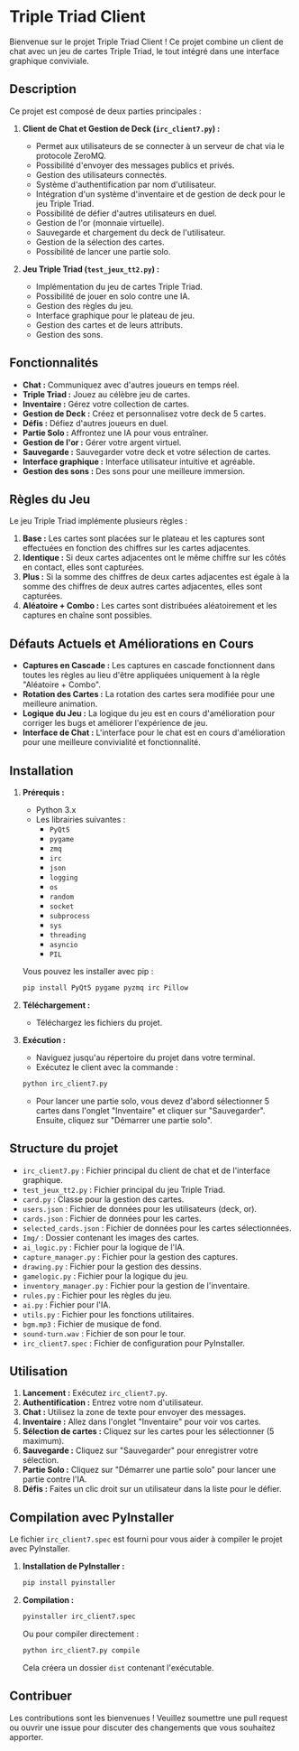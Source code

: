 # Triple Triad Client

Bienvenue sur le projet Triple Triad Client ! Ce projet combine un client de chat avec un jeu de cartes Triple Triad, le tout intégré dans une interface graphique conviviale.

## Description

Ce projet est composé de deux parties principales :

1.  **Client de Chat et Gestion de Deck (`irc_client7.py`) :**
    *   Permet aux utilisateurs de se connecter à un serveur de chat via le protocole ZeroMQ.
    *   Possibilité d'envoyer des messages publics et privés.
    *   Gestion des utilisateurs connectés.
    *   Système d'authentification par nom d'utilisateur.
    *   Intégration d'un système d'inventaire et de gestion de deck pour le jeu Triple Triad.
    *   Possibilité de défier d'autres utilisateurs en duel.
    *   Gestion de l'or (monnaie virtuelle).
    *   Sauvegarde et chargement du deck de l'utilisateur.
    *   Gestion de la sélection des cartes.
    *   Possibilité de lancer une partie solo.

2.  **Jeu Triple Triad (`test_jeux_tt2.py`) :**
    *   Implémentation du jeu de cartes Triple Triad.
    *   Possibilité de jouer en solo contre une IA.
    *   Gestion des règles du jeu.
    *   Interface graphique pour le plateau de jeu.
    *   Gestion des cartes et de leurs attributs.
    *   Gestion des sons.

## Fonctionnalités

*   **Chat :** Communiquez avec d'autres joueurs en temps réel.
*   **Triple Triad :** Jouez au célèbre jeu de cartes.
*   **Inventaire :** Gérez votre collection de cartes.
*   **Gestion de Deck :** Créez et personnalisez votre deck de 5 cartes.
*   **Défis :** Défiez d'autres joueurs en duel.
*   **Partie Solo :** Affrontez une IA pour vous entraîner.
*   **Gestion de l'or :** Gérer votre argent virtuel.
*   **Sauvegarde :** Sauvegarder votre deck et votre sélection de cartes.
*   **Interface graphique :** Interface utilisateur intuitive et agréable.
*   **Gestion des sons :** Des sons pour une meilleure immersion.

## Règles du Jeu

Le jeu Triple Triad implémente plusieurs règles :

1. **Base :** Les cartes sont placées sur le plateau et les captures sont effectuées en fonction des chiffres sur les cartes adjacentes.
2. **Identique :** Si deux cartes adjacentes ont le même chiffre sur les côtés en contact, elles sont capturées.
3. **Plus :** Si la somme des chiffres de deux cartes adjacentes est égale à la somme des chiffres de deux autres cartes adjacentes, elles sont capturées.
4. **Aléatoire + Combo :** Les cartes sont distribuées aléatoirement et les captures en chaîne sont possibles.

## Défauts Actuels et Améliorations en Cours

* **Captures en Cascade :** Les captures en cascade fonctionnent dans toutes les règles au lieu d'être appliquées uniquement à la règle "Aléatoire + Combo".
* **Rotation des Cartes :** La rotation des cartes sera modifiée pour une meilleure animation.
* **Logique du Jeu :** La logique du jeu est en cours d'amélioration pour corriger les bugs et améliorer l'expérience de jeu.
* **Interface de Chat :** L'interface pour le chat est en cours d'amélioration pour une meilleure convivialité et fonctionnalité.

## Installation

1.  **Prérequis :**
    *   Python 3.x
    *   Les librairies suivantes :
        *   `PyQt5`
        *   `pygame`
        *   `zmq`
        *   `irc`
        *   `json`
        *   `logging`
        *   `os`
        *   `random`
        *   `socket`
        *   `subprocess`
        *   `sys`
        *   `threading`
        *   `asyncio`
        *   `PIL`

    Vous pouvez les installer avec pip :

    ```bash
    pip install PyQt5 pygame pyzmq irc Pillow
    ```

2.  **Téléchargement :**
    *   Téléchargez les fichiers du projet.

3.  **Exécution :**
    *   Naviguez jusqu'au répertoire du projet dans votre terminal.
    *   Exécutez le client avec la commande :

    ```bash
    python irc_client7.py
    ```

    *   Pour lancer une partie solo, vous devez d'abord sélectionner 5 cartes dans l'onglet "Inventaire" et cliquer sur "Sauvegarder". Ensuite, cliquez sur "Démarrer une partie solo".

## Structure du projet

*   `irc_client7.py` : Fichier principal du client de chat et de l'interface graphique.
*   `test_jeux_tt2.py` : Fichier principal du jeu Triple Triad.
*   `card.py` : Classe pour la gestion des cartes.
*   `users.json` : Fichier de données pour les utilisateurs (deck, or).
*   `cards.json` : Fichier de données pour les cartes.
*   `selected_cards.json` : Fichier de données pour les cartes sélectionnées.
*   `Img/` : Dossier contenant les images des cartes.
*   `ai_logic.py` : Fichier pour la logique de l'IA.
*   `capture_manager.py` : Fichier pour la gestion des captures.
*   `drawing.py` : Fichier pour la gestion des dessins.
*   `gamelogic.py` : Fichier pour la logique du jeu.
*   `inventory_manager.py` : Fichier pour la gestion de l'inventaire.
*   `rules.py` : Fichier pour les règles du jeu.
*   `ai.py` : Fichier pour l'IA.
*   `utils.py` : Fichier pour les fonctions utilitaires.
*   `bgm.mp3` : Fichier de musique de fond.
*   `sound-turn.wav` : Fichier de son pour le tour.
*   `irc_client7.spec` : Fichier de configuration pour PyInstaller.

## Utilisation

1.  **Lancement :** Exécutez `irc_client7.py`.
2.  **Authentification :** Entrez votre nom d'utilisateur.
3.  **Chat :** Utilisez la zone de texte pour envoyer des messages.
4.  **Inventaire :** Allez dans l'onglet "Inventaire" pour voir vos cartes.
5.  **Sélection de cartes :** Cliquez sur les cartes pour les sélectionner (5 maximum).
6.  **Sauvegarde :** Cliquez sur "Sauvegarder" pour enregistrer votre sélection.
7.  **Partie Solo :** Cliquez sur "Démarrer une partie solo" pour lancer une partie contre l'IA.
8.  **Défis :** Faites un clic droit sur un utilisateur dans la liste pour le défier.

## Compilation avec PyInstaller

Le fichier `irc_client7.spec` est fourni pour vous aider à compiler le projet avec PyInstaller.

1.  **Installation de PyInstaller :**

    ```bash
    pip install pyinstaller
    ```

2.  **Compilation :**

    ```bash
    pyinstaller irc_client7.spec
    ```

    Ou pour compiler directement :
    ```bash
    python irc_client7.py compile
    ```

    Cela créera un dossier `dist` contenant l'exécutable.

## Contribuer

Les contributions sont les bienvenues ! Veuillez soumettre une pull request ou ouvrir une issue pour discuter des changements que vous souhaitez apporter.

